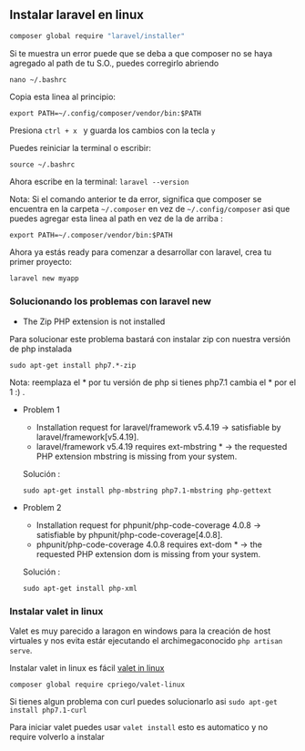 ## Instalar laravel en linux

```sh
composer global require "laravel/installer"
```

Si te muestra un error puede que se deba a que composer no se haya agregado al path de tu S.O., puedes corregirlo abriendo 

`nano ~/.bashrc`

Copia esta linea al principio:
 
`export PATH=~/.config/composer/vendor/bin:$PATH`

Presiona `ctrl + x ` y guarda los cambios con la tecla `y`

Puedes reiniciar la terminal o escribir:

`source ~/.bashrc `

Ahora escribe en la terminal: `laravel --version`

Nota: Si el comando anterior te da error, significa que composer se encuentra en la carpeta `~/.composer` en vez de `~/.config/composer` asi que puedes agregar esta linea al path en vez de la de arriba :

`export PATH=~/.composer/vendor/bin:$PATH`

Ahora ya estás ready para comenzar a desarrollar con laravel, crea tu primer proyecto:

```sh
laravel new myapp
```

### Solucionando los problemas con laravel new

* The Zip PHP extension is not installed

Para solucionar este problema bastará con instalar zip con nuestra versión de php instalada

`sudo apt-get install php7.*-zip` 

Nota: reemplaza el * por tu versión de php si tienes php7.1 cambia el * por el 1 :) .

*  Problem 1

    - Installation request for laravel/framework v5.4.19 -> satisfiable by laravel/framework[v5.4.19].
    - laravel/framework v5.4.19 requires ext-mbstring * -> the requested PHP extension mbstring is missing from your system.
    
    Solución :
    
    `sudo apt-get install php-mbstring php7.1-mbstring php-gettext`
    
*  Problem 2
    - Installation request for phpunit/php-code-coverage 4.0.8 -> satisfiable by phpunit/php-code-coverage[4.0.8].
    - phpunit/php-code-coverage 4.0.8 requires ext-dom * -> the requested PHP extension dom is missing from your system.
    
    Solución :
    
    `sudo apt-get install php-xml` 
    
### Instalar valet in linux 

Valet es muy parecido a laragon en windows para la creación de host virtuales y nos evita estár ejecutando el  archimegaconocido `php artisan serve`. 

Instalar valet in linux es fácil [valet in linux](https://github.com/cpriego/valet-linux)
   
   `composer global require cpriego/valet-linux`
   
   Si tienes algun problema con curl puedes solucionarlo asi
   `sudo apt-get install php7.1-curl`
   
   Para iniciar valet puedes usar `valet install` esto es automatico y no require volverlo a instalar
   
   
   


